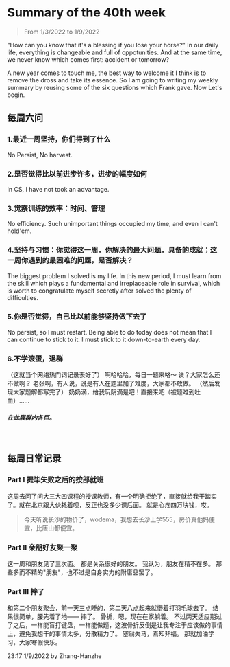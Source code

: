 # Summary of the 40th week
> From 1/3/2022 to 1/9/2022

"How can you know that it's a blessing if you lose your horse?" In our daily life, everything is changeable and full of oppotunities. And at the same time, we never know which comes first: accident or tomorrow?

A new year comes to touch me, the best way to welcome it I think is to remove the dross and take its essence. So I am going to writing my weekly summary by reusing some of the six questions which Frank gave. Now Let's begin.

## 每周六问

### 1.最近一周坚持，你们得到了什么

No Persist, No harvest.

### 2.是否觉得比以前进步许多，进步的幅度如何

In CS, I have not took an advantage. 

### 3.觉察训练的效率：时间、管理

No efficiency. Such unimportant things occupied my time, and even I can't hold'em.

### 4.坚持与习惯：你觉得这一周，你解决的最大问题，具备的成就；这一周你遇到的最困难的问题，是否解决？

The biggest problem I solved is my life. In this new period, I must learn from the skill which plays a fundamental and irreplaceable role in survival, which is worth to congratulate myself secretly after solved the plenty of difficulties.

### 5.你是否觉得，自己比以前能够坚持做下去了

No persist, so I must restart.
Being able to do today does not mean that I can continue to stick to it. I must stick to it down-to-earth every day.

### 6.不学滚蛋，退群
    
（这就当个网络热门词记录表好了）
啊哈哈哈，每日一题来咯～
诶？大家怎么还不做啊？
老张啊，有人说，说是有人在题里加了难度，大家都不敢做。
（然后发现大家题解都写完了）
奶奶滴，给我玩阴滴是吧！直接来吧（被题难到吐血）……
##### 在此膜群内各巨。
<br>

## 每周日常记录

### Part I 提毕失败之后的按部就班

这周去问了问大三大四课程的授课教师，有一个明确拒绝了，直接就给我干踏实了。就在北京跟大伙耗着呗，反正也没多少课后面。
就是心疼四万块钱，哎。
> 今天听说长沙的物价了，wodema，我想去长沙上学555，房价真他妈便宜，比唐山都便宜。

### Part II 亲朋好友聚一聚

这一周和朋友见了三次面。
都是关系很好的朋友。
我认为，朋友在精不在多。
那些多而不精的"朋友"，也不过是自身实力的附庸品罢了。

### Part III 摔了
和第二个朋友聚会，前一天三点睡的，第二天八点起来就懵着打羽毛球去了。
结果很简单，腰先着了地——
摔了。
骨折，嗯，现在在家躺着。
不过两天适应期过了之后，一样能盲打键盘，一样能做题，这波骨折反倒是让我专注于应该做的事情上，避免我想干的事情太多，分散精力了。
塞翁失马，焉知非福。
那就加油学习，大家寒假快乐。

23:17 1/9/2022 by Zhang-Hanzhe